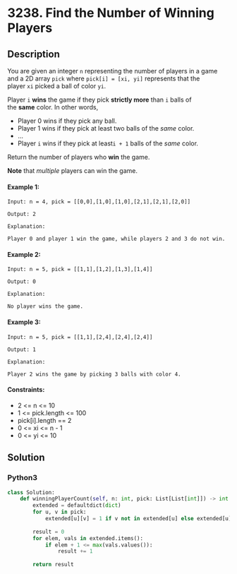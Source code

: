# 3238. Find the Number of Winning Players


## Description
You are given an integer `n` representing the number of players in a game and a 2D array `pick` where `pick[i] = [xi, yi]` represents that the player `xi` picked a ball of color `yi`.

Player `i` **wins** the game if they pick **strictly more** than `i` balls of the **same** color. In other words,

-   Player 0 wins if they pick any ball.
-   Player 1 wins if they pick at least two balls of the *same* color.
-   ...
-   Player `i` wins if they pick at least`i + 1` balls of the *same* color.

Return the number of players who **win** the game.

**Note** that *multiple* players can win the game.

#### Example 1:
```
Input: n = 4, pick = [[0,0],[1,0],[1,0],[2,1],[2,1],[2,0]]

Output: 2

Explanation:

Player 0 and player 1 win the game, while players 2 and 3 do not win.
```

#### Example 2:
```
Input: n = 5, pick = [[1,1],[1,2],[1,3],[1,4]]

Output: 0

Explanation:

No player wins the game.
```

#### Example 3:
```
Input: n = 5, pick = [[1,1],[2,4],[2,4],[2,4]]

Output: 1

Explanation:

Player 2 wins the game by picking 3 balls with color 4.
```

#### Constraints:
- 2 <= n <= 10
- 1 <= pick.length <= 100
- pick[i].length == 2
- 0 <= xi <= n - 1 
- 0 <= yi <= 10


## Solution

### Python3
```python
class Solution:
    def winningPlayerCount(self, n: int, pick: List[List[int]]) -> int:
        extended = defaultdict(dict)
        for u, v in pick:
            extended[u][v] = 1 if v not in extended[u] else extended[u][v] + 1
        
        result = 0
        for elem, vals in extended.items():
            if elem + 1 <= max(vals.values()):
                result += 1
        
        return result
```
